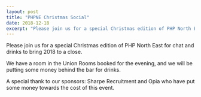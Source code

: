 ```yaml
---
layout: post
title: "PHPNE Christmas Social"
date: 2018-12-18
excerpt: "Please join us for a special Christmas edition of PHP North East for chat and drinks to bring 2018 to a close"
---
```

Please join us for a special Christmas edition of PHP North East for chat and drinks to bring 2018 to a close.

We have a room in the Union Rooms booked for the evening, and we will be putting some money behind the bar for drinks.

A special thank to our sponsors: Sharpe Recruitment and Opia who have put some money towards the cost of this event.